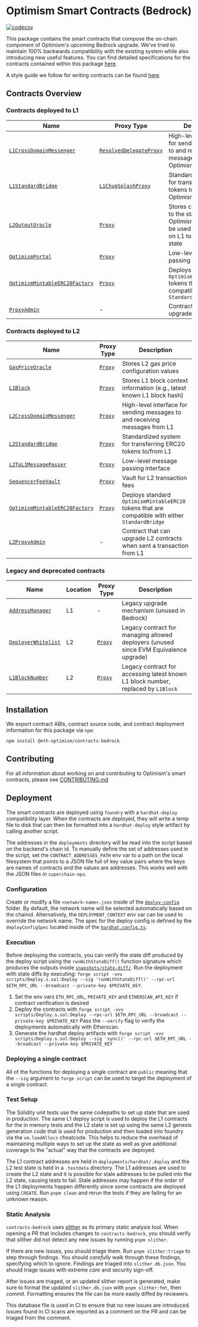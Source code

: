 # Optimism Smart Contracts (Bedrock)

[![codecov](https://codecov.io/gh/ethereum-optimism/optimism/branch/develop/graph/badge.svg?token=0VTG7PG7YR&flag=contracts-bedrock-tests)](https://codecov.io/gh/ethereum-optimism/optimism)

This package contains the smart contracts that compose the on-chain component of Optimism's upcoming Bedrock upgrade.
We've tried to maintain 100% backwards compatibility with the existing system while also introducing new useful features.
You can find detailed specifications for the contracts contained within this package [here](../../specs).

A style guide we follow for writing contracts can be found [here](./STYLE_GUIDE.md).

## Contracts Overview

### Contracts deployed to L1

| Name                                                                                     | Proxy Type                                                              | Description                                                                                         |
| ---------------------------------------------------------------------------------------- | ----------------------------------------------------------------------- | --------------------------------------------------------------------------------------------------- |
| [`L1CrossDomainMessenger`](../../specs/messengers.md)                                    | [`ResolvedDelegateProxy`](./contracts/legacy/ResolvedDelegateProxy.sol) | High-level interface for sending messages to and receiving messages from Optimism                   |
| [`L1StandardBridge`](../../specs/bridges.md)                                             | [`L1ChugSplashProxy`](./contracts/legacy/L1ChugSplashProxy.sol)         | Standardized system for transferring ERC20 tokens to/from Optimism                                   |
| [`L2OutputOracle`](../../specs/proposals.md#l2-output-oracle-smart-contract)             | [`Proxy`](./contracts/universal/Proxy.sol)                              | Stores commitments to the state of Optimism which can be used by contracts on L1 to access L2 state |
| [`OptimismPortal`](../../specs/deposits.md#deposit-contract)                             | [`Proxy`](./contracts/universal/Proxy.sol)                              | Low-level message passing interface                                                                 |
| [`OptimismMintableERC20Factory`](../../specs/predeploys.md#optimismmintableerc20factory) | [`Proxy`](./contracts/universal/Proxy.sol)                              | Deploys standard `OptimismMintableERC20` tokens that are compatible with either `StandardBridge`    |
| [`ProxyAdmin`](../../specs/TODO)                                                         | -                                                                       | Contract that can upgrade L1 contracts                                                              |

### Contracts deployed to L2

| Name                                                                                     | Proxy Type                                 | Description                                                                                      |
| ---------------------------------------------------------------------------------------- | ------------------------------------------ | ------------------------------------------------------------------------------------------------ |
| [`GasPriceOracle`](../../specs/predeploys.md#ovm_gaspriceoracle)                         | [`Proxy`](./contracts/universal/Proxy.sol) | Stores L2 gas price configuration values                                                         |
| [`L1Block`](../../specs/predeploys.md#l1block)                                           | [`Proxy`](./contracts/universal/Proxy.sol) | Stores L1 block context information (e.g., latest known L1 block hash)                           |
| [`L2CrossDomainMessenger`](../../specs/predeploys.md#l2crossdomainmessenger)             | [`Proxy`](./contracts/universal/Proxy.sol) | High-level interface for sending messages to and receiving messages from L1                      |
| [`L2StandardBridge`](../../specs/predeploys.md#l2standardbridge)                         | [`Proxy`](./contracts/universal/Proxy.sol) | Standardized system for transferring ERC20 tokens to/from L1                                     |
| [`L2ToL1MessagePasser`](../../specs/predeploys.md#ovm_l2tol1messagepasser)               | [`Proxy`](./contracts/universal/Proxy.sol) | Low-level message passing interface                                                              |
| [`SequencerFeeVault`](../../specs/predeploys.md#sequencerfeevault)                       | [`Proxy`](./contracts/universal/Proxy.sol) | Vault for L2 transaction fees                                                                    |
| [`OptimismMintableERC20Factory`](../../specs/predeploys.md#optimismmintableerc20factory) | [`Proxy`](./contracts/universal/Proxy.sol) | Deploys standard `OptimismMintableERC20` tokens that are compatible with either `StandardBridge` |
| [`L2ProxyAdmin`](../../specs/TODO)                                                       | -                                          | Contract that can upgrade L2 contracts when sent a transaction from L1                           |

### Legacy and deprecated contracts

| Name                                                            | Location | Proxy Type                                 | Description                                                                           |
| --------------------------------------------------------------- | -------- | ------------------------------------------ | ------------------------------------------------------------------------------------- |
| [`AddressManager`](./contracts/legacy/AddressManager.sol)       | L1       | -                                          | Legacy upgrade mechanism (unused in Bedrock)                                          |
| [`DeployerWhitelist`](./contracts/legacy/DeployerWhitelist.sol) | L2       | [`Proxy`](./contracts/universal/Proxy.sol) | Legacy contract for managing allowed deployers (unused since EVM Equivalence upgrade) |
| [`L1BlockNumber`](./contracts/legacy/L1BlockNumber.sol)         | L2       | [`Proxy`](./contracts/universal/Proxy.sol) | Legacy contract for accessing latest known L1 block number, replaced by `L1Block`     |

## Installation

We export contract ABIs, contract source code, and contract deployment information for this package via `npm`:

```shell
npm install @eth-optimism/contracts-bedrock
```

## Contributing

For all information about working on and contributing to Optimism's smart contracts, please see [CONTRIBUTING.md](./CONTRIBUTING.md)

## Deployment

The smart contracts are deployed using `foundry` with a `hardhat-deploy` compatibility layer. When the contracts are deployed,
they will write a temp file to disk that can then be formatted into a `hardhat-deploy` style artifact by calling another script.

The addresses in the `deployments` directory will be read into the script based on the backend's chain id.
To manually define the set of addresses used in the script, set the `CONTRACT_ADDRESSES_PATH` env var to a path on the local
filesystem that points to a JSON file full of key value pairs where the keys are names of contracts and the
values are addresses. This works well with the JSON files in `superchain-ops`.

### Configuration

Create or modify a file `<network-name>.json` inside of the [`deploy-config`](./deploy-config/) folder.
By default, the network name will be selected automatically based on the chainid. Alternatively, the `DEPLOYMENT_CONTEXT` env var can be used to override the network name.
The spec for the deploy config is defined by the `deployConfigSpec` located inside of the [`hardhat.config.ts`](./hardhat.config.ts).

### Execution

Before deploying the contracts, you can verify the state diff produced by the deploy script using the `runWithStateDiff()` function signature which produces the outputs inside [`snapshots/state-diff/`](./snapshots/state-diff).
Run the deployment with state diffs by executing: `forge script -vvv scripts/Deploy.s.sol:Deploy --sig 'runWithStateDiff()' --rpc-url $ETH_RPC_URL --broadcast --private-key $PRIVATE_KEY`.

1. Set the env vars `ETH_RPC_URL`, `PRIVATE_KEY` and `ETHERSCAN_API_KEY` if contract verification is desired
1. Deploy the contracts with `forge script -vvv scripts/Deploy.s.sol:Deploy --rpc-url $ETH_RPC_URL --broadcast --private-key $PRIVATE_KEY`
   Pass the `--verify` flag to verify the deployments automatically with Etherscan.
1. Generate the hardhat deploy artifacts with `forge script -vvv scripts/Deploy.s.sol:Deploy --sig 'sync()' --rpc-url $ETH_RPC_URL --broadcast --private-key $PRIVATE_KEY`

### Deploying a single contract

All of the functions for deploying a single contract are `public` meaning that the `--sig` argument to `forge script` can be used to
target the deployment of a single contract.

### Test Setup

The Solidity unit tests use the same codepaths to set up state that are used in production. The same L1 deploy script is used to deploy the L1 contracts for the in memory tests
and the L2 state is set up using the same L2 genesis generation code that is used for production and then loaded into foundry via the `vm.loadAllocs` cheatcode. This helps
to reduce the overhead of maintaining multiple ways to set up the state as well as give additional coverage to the "actual" way that the contracts are deployed.

The L1 contract addresses are held in `deployments/hardhat/.deploy` and the L2 test state is held in a `.testdata` directory. The L1 addresses are used to create the L2 state
and it is possible for stale addresses to be pulled into the L2 state, causing tests to fail. Stale addresses may happen if the order of the L1 deployments happen differently
since some contracts are deployed using `CREATE`. Run `pnpm clean` and rerun the tests if they are failing for an unknown reason.

### Static Analysis

`contracts-bedrock` uses [slither](https://github.com/crytic/slither) as its primary static analysis tool. When opening a PR that includes changes to `contracts-bedrock`, you should
verify that slither did not detect any new issues by running `pnpm slither`.

If there are new issues, you should triage them.
Run `pnpm slither:triage` to step through findings.
You should _carefully_ walk through these findings, specifying which to ignore.
Findings are triaged into `slither.db.json`.
You should triage issues with extreme _care_ and security sign-off.

After issues are triaged, or an updated slither report is generated, make sure to format the updated `slither.db.json` with `pnpm slither:fmt`, then commit.
Formatting ensures the file can be more easily diffed by reviewers.

This database file is used in CI to ensure that no new issues are introduced.
Issues found in CI scans are reported as a comment on the PR and can be triaged from the comment.
